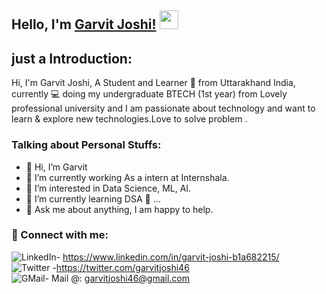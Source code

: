 
## Hello, I'm [Garvit Joshi!](https://github.com/Garvitjoshi1) <img src="https://raw.githubusercontent.com/MartinHeinz/MartinHeinz/master/wave.gif" width="30px"> 

## just a Introduction:
Hi, I'm Garvit Joshi, A Student and Learner 🚀 from Uttarakhand India, currently 💻 doing my undergraduate BTECH (1st year) from Lovely professional university and I am passionate about technology and want to learn & explore new technologies.Love to solve problem . 

### Talking about Personal Stuffs:

- 👋 Hi, I’m Garvit
- 👀 I’m currently working As a intern at Internshala.
- 👀 I’m interested in Data Science, ML, AI.
- 🌱 I’m currently learning DSA 🤟 ...
- 💬 Ask me about anything, I am happy to help.

 ### 🤝 Connect with me:
 ![LinkedIn](https://img.shields.io/badge/LinkedIn-0077B5?style=for-the-badge&logo=linkedin&logoColor=white)- https://www.linkedin.com/in/garvit-joshi-b1a682215/
 <br>
![Twitter](https://img.shields.io/badge/Twitter-1DA1F2?style=for-the-badge&logo=twitter&logoColor=white) -https://twitter.com/garvitjoshi46
 <br>
 ![GMail](https://img.shields.io/badge/Gmail-D14836?style=for-the-badge&logo=gmail&logoColor=white)- Mail @: garvitjoshi46@gmail.com
 
